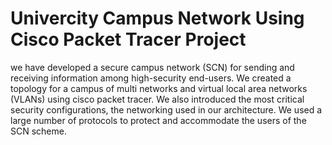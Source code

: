 # Univercity Campus Network Using Cisco Packet Tracer Project
we have developed a secure campus network (SCN) for sending and receiving information among high-security end-users. We created a topology for a campus of multi networks and virtual local area networks (VLANs) using cisco packet tracer. We also introduced the most critical security configurations, the networking used in our architecture. We used a large number of protocols to protect and accommodate the users of the SCN scheme.
